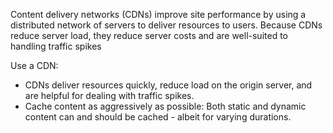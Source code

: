 Content delivery networks (CDNs) improve site performance by using a distributed network of servers to deliver resources to users. Because CDNs reduce server load, they reduce server costs and are well-suited to handling traffic spikes

Use a CDN:

- CDNs deliver resources quickly, reduce load on the origin server, and are helpful for dealing with traffic spikes.
- Cache content as aggressively as possible: Both static and dynamic content can and should be cached - albeit for varying durations.
